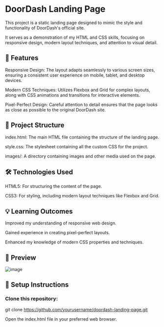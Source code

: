 # DoorDash Landing Page

This project is a static landing page designed to mimic the style and functionality of DoorDash's official site.

It serves as a demonstration of my HTML and CSS skills, focusing on responsive design, modern layout techniques, and attention to visual detail.

## 🚀 Features

Responsive Design: The layout adapts seamlessly to various screen sizes, ensuring a consistent user experience on mobile, tablet, and desktop devices.

Modern CSS Techniques: Utilizes Flexbox and Grid for complex layouts, along with CSS animations and transitions for interactive elements.

Pixel-Perfect Design: Careful attention to detail ensures that the page looks as close as possible to the original DoorDash site.

## 📂 Project Structure

index.html: The main HTML file containing the structure of the landing page.

style.css: The stylesheet containing all the custom CSS for the project.

images/: A directory containing images and other media used on the page.


## 🛠️ Technologies Used

HTML5: For structuring the content of the page.

CSS3: For styling, including modern layout techniques like Flexbox and Grid.

## 💡 Learning Outcomes

Improved my understanding of responsive web design.

Gained experience in creating pixel-perfect layouts.

Enhanced my knowledge of modern CSS properties and techniques.

## 📸 Preview

![image](https://github.com/user-attachments/assets/7be0e331-6592-408f-a5bd-a34d93b39b33)

## 🔧 Setup Instructions

### Clone this repository:

git clone https://github.com/yourusername/doordash-landing-page.git

Open the index.html file in your preferred web browser.
